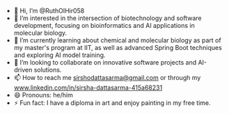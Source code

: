 - 👋 Hi, I’m @RuthOIHir058
- 👀 I’m interested in the intersection of biotechnology and software development, focusing on bioinformatics and AI applications in molecular biology.
- 🌱 I’m currently learning about chemical and molecular biology as part of my master's program at IIT, as well as advanced Spring Boot techniques and exploring AI model training.
- 💞️ I’m looking to collaborate on innovative software projects and AI-driven solutions.
- 📫 How to reach me sirshodattasarma@gmail.com or through my www.linkedin.com/in/sirsha-dattasarma-415a68231
- 😄 Pronouns: he/him
- ⚡ Fun fact: I have a diploma in art and enjoy painting in my free time.

<!---
RuthOIHir058/RuthOIHir058 is a ✨ special ✨ repository because its `README.md` (this file) appears on your GitHub profile.
You can click the Preview link to take a look at your changes.
--->
